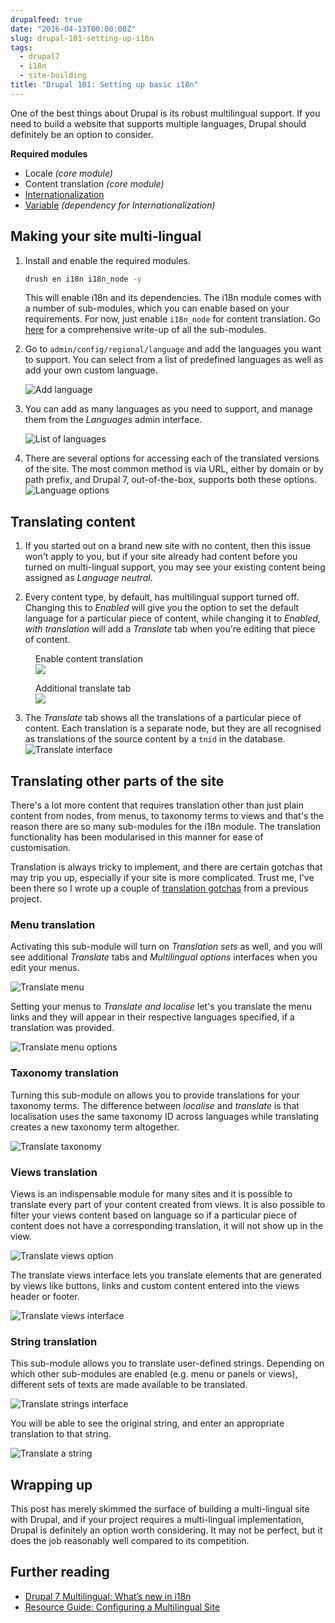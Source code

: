 ```yaml
---
drupalfeed: true
date: "2016-04-13T00:00:00Z"
slug: drupal-101-setting-up-i18n
tags:
  - drupal7
  - i18n
  - site-building
title: "Drupal 101: Setting up basic i18n"
---
```


One of the best things about Drupal is its robust multilingual support. If you need to build a website that supports multiple languages, Drupal should definitely be an option to consider.

<p class="no-margin">
  <strong>Required modules</strong>
</p>

<ul>
    <li class="no-margin">Locale <em>(core module)</em></li>
    <li class="no-margin">Content translation <em>(core module)</em></li>
    <li class="no-margin"><a href="https://www.drupal.org/project/i18n">Internationalization</a></li>
    <li><a href="https://www.drupal.org/project/variable">Variable</a><em> (dependency for Internationalization)</em></li>
</ul>

## Making your site multi-lingual

1. Install and enable the required modules.

   ```bash
   drush en i18n i18n_node -y
   ```

   This will enable i18n and its dependencies. The i18n module comes with a number of sub-modules, which you can enable based on your requirements. For now, just enable `i18n_node` for content translation. Go [here](http://evolvingweb.ca/story/drupal-7-multilingual-whats-new-i18n) for a comprehensive write-up of all the sub-modules.

2. Go to `admin/config/regional/language` and add the languages you want to support. You can select from a list of predefined languages as well as add your own custom language.

   <img
     src="/images/posts/drupal-i18n/add-lang-640.jpg"
     srcset="/images/posts/drupal-i18n/add-lang-480.jpg 480w, /images/posts/drupal-i18n/add-lang-640.jpg 640w, /images/posts/drupal-i18n/add-lang-960.jpg 960w, /images/posts/drupal-i18n/add-lang-1280.jpg 1280w"
     sizes="(max-width: 400px) 100vw, (max-width: 960px) 75vw, 640px"
     alt="Add language"
   />

3. You can add as many languages as you need to support, and manage them from the _Languages_ admin interface.

   <img
     src="/images/posts/drupal-i18n/lang-list-640.jpg"
     srcset="/images/posts/drupal-i18n/lang-list-480.jpg 480w, /images/posts/drupal-i18n/lang-list-640.jpg 640w, /images/posts/drupal-i18n/lang-list-960.jpg 960w, /images/posts/drupal-i18n/lang-list-1280.jpg 1280w"
     sizes="(max-width: 400px) 100vw, (max-width: 960px) 75vw, 640px"
     alt="List of languages"
   />

4. There are several options for accessing each of the translated versions of the site. The most common method is via URL, either by domain or by path prefix, and Drupal 7, out-of-the-box, supports both these options.
   <img
     src="/images/posts/drupal-i18n/lang-select-640.jpg"
     srcset="/images/posts/drupal-i18n/lang-select-480.jpg 480w, /images/posts/drupal-i18n/lang-select-640.jpg 640w, /images/posts/drupal-i18n/lang-select-960.jpg 960w, /images/posts/drupal-i18n/lang-select-1280.jpg 1280w"
     sizes="(max-width: 400px) 100vw, (max-width: 960px) 75vw, 640px"
     alt="Language options"
   />

## Translating content

1. If you started out on a brand new site with no content, then this issue won't apply to you, but if your site already had content before you turned on multi-lingual support, you may see your existing content being assigned as _Language neutral_.

2. Every content type, by default, has multilingual support turned off. Changing this to _Enabled_ will give you the option to set the default language for a particular piece of content, while changing it to _Enabled, with translation_ will add a _Translate_ tab when you're editing that piece of content.

<div class="figure-wrapper">
  <figure class="multiple">
    <figcaption>Enable content translation</figcaption>
    <img
      src="/images/posts/drupal-i18n/enable-content.jpg"
      srcset="/images/posts/drupal-i18n/enable-content@2x.jpg 2x"
    />
  </figure>
  <figure class="multiple">
    <figcaption>Additional translate tab</figcaption>
    <img
      src="/images/posts/drupal-i18n/trns-content.jpg"
      srcset="/images/posts/drupal-i18n/trns-content@2x.jpg 2x"
    />
  </figure>
</div>

3. The _Translate_ tab shows all the translations of a particular piece of content. Each translation is a separate node, but they are all recognised as translations of the source content by a `tnid` in the database.
   <img
     src="/images/posts/drupal-i18n/translate-640.jpg"
     srcset="/images/posts/drupal-i18n/translate-480.jpg 480w, /images/posts/drupal-i18n/translate-640.jpg 640w, /images/posts/drupal-i18n/translate-960.jpg 960w, /images/posts/drupal-i18n/translate-1280.jpg 1280w"
     sizes="(max-width: 400px) 100vw, (max-width: 960px) 75vw, 640px"
     alt="Translate interface"
   />

## Translating other parts of the site

There's a lot more content that requires translation other than just plain content from nodes, from menus, to taxonomy terms to views and that's the reason there are so many sub-modules for the i18n module. The translation functionality has been modularised in this manner for ease of customisation.

Translation is always tricky to implement, and there are certain gotchas that may trip you up, especially if your site is more complicated. Trust me, I've been there so I wrote up a couple of [translation gotchas](/blog/the-one-in-many-languages/#translation-gotchas) from a previous project.

### Menu translation

Activating this sub-module will turn on _Translation sets_ as well, and you will see additional _Translate_ tabs and _Multilingual options_ interfaces when you edit your menus.

<img
  src="/images/posts/drupal-i18n/translate-menu-640.jpg"
  srcset="/images/posts/drupal-i18n/translate-menu-480.jpg 480w, /images/posts/drupal-i18n/translate-menu-640.jpg 640w, /images/posts/drupal-i18n/translate-menu-960.jpg 960w, /images/posts/drupal-i18n/translate-menu-1280.jpg 1280w"
  sizes="(max-width: 400px) 100vw, (max-width: 960px) 75vw, 640px"
  alt="Translate menu"
/>

Setting your menus to _Translate and localise_ let's you translate the menu links and they will appear in their respective languages specified, if a translation was provided.

<img
  src="/images/posts/drupal-i18n/translate-menu2-640.jpg"
  srcset="/images/posts/drupal-i18n/translate-menu2-480.jpg 480w, /images/posts/drupal-i18n/translate-menu2-640.jpg 640w, /images/posts/drupal-i18n/translate-menu2-960.jpg 960w, /images/posts/drupal-i18n/translate-menu2-1280.jpg 1280w"
  sizes="(max-width: 400px) 100vw, (max-width: 960px) 75vw, 640px"
  alt="Translate menu options"
/>

### Taxonomy translation

Turning this sub-module on allows you to provide translations for your taxonomy terms. The difference between _localise_ and _translate_ is that localisation uses the same taxonomy ID across languages while translating creates a new taxonomy term altogether.

<img
  src="/images/posts/drupal-i18n/taxonomy-640.jpg"
  srcset="/images/posts/drupal-i18n/taxonomy-480.jpg 480w, /images/posts/drupal-i18n/taxonomy-640.jpg 640w, /images/posts/drupal-i18n/taxonomy-960.jpg 960w, /images/posts/drupal-i18n/taxonomy-1280.jpg 1280w"
  sizes="(max-width: 400px) 100vw, (max-width: 960px) 75vw, 640px"
  alt="Translate taxonomy"
/>

### Views translation

Views is an indispensable module for many sites and it is possible to translate every part of your content created from views. It is also possible to filter your views content based on language so if a particular piece of content does not have a corresponding translation, it will not show up in the view.

<img
  src="/images/posts/drupal-i18n/translate-view-640.jpg"
  srcset="/images/posts/drupal-i18n/translate-view-480.jpg 480w, /images/posts/drupal-i18n/translate-view-640.jpg 640w, /images/posts/drupal-i18n/translate-view-960.jpg 960w, /images/posts/drupal-i18n/translate-view-1280.jpg 1280w"
  sizes="(max-width: 400px) 100vw, (max-width: 960px) 75vw, 640px"
  alt="Translate views option"
/>

The translate views interface lets you translate elements that are generated by views like buttons, links and custom content entered into the views header or footer.

<img
  src="/images/posts/drupal-i18n/translate-view2-640.jpg"
  srcset="/images/posts/drupal-i18n/translate-view2-480.jpg 480w, /images/posts/drupal-i18n/translate-view2-640.jpg 640w, /images/posts/drupal-i18n/translate-view2-960.jpg 960w, /images/posts/drupal-i18n/translate-view2-1280.jpg 1280w"
  sizes="(max-width: 400px) 100vw, (max-width: 960px) 75vw, 640px"
  alt="Translate views interface"
/>

### String translation

This sub-module allows you to translate user-defined strings. Depending on which other sub-modules are enabled (e.g. menu or panels or views), different sets of texts are made available to be translated.

<img
  src="/images/posts/drupal-i18n/translate-string-640.jpg"
  srcset="/images/posts/drupal-i18n/translate-string-480.jpg 480w, /images/posts/drupal-i18n/translate-string-640.jpg 640w, /images/posts/drupal-i18n/translate-string-960.jpg 960w, /images/posts/drupal-i18n/translate-string-1280.jpg 1280w"
  sizes="(max-width: 400px) 100vw, (max-width: 960px) 75vw, 640px"
  alt="Translate strings interface"
/>

You will be able to see the original string, and enter an appropriate translation to that string.

<img
  src="/images/posts/drupal-i18n/translate-string2-640.jpg"
  srcset="/images/posts/drupal-i18n/translate-string2-480.jpg 480w, /images/posts/drupal-i18n/translate-string2-640.jpg 640w, /images/posts/drupal-i18n/translate-string2-960.jpg 960w, /images/posts/drupal-i18n/translate-string2-1280.jpg 1280w"
  sizes="(max-width: 400px) 100vw, (max-width: 960px) 75vw, 640px"
  alt="Translate a string"
/>

## Wrapping up

This post has merely skimmed the surface of building a multi-lingual site with Drupal, and if your project requires a multi-lingual implementation, Drupal is definitely an option worth considering. It may not be perfect, but it does the job reasonably well compared to its competition.

## Further reading

<ul>
  <li class="no-margin"><a href="http://evolvingweb.ca/story/drupal-7-multilingual-whats-new-i18n">Drupal 7 Multilingual: What’s new in i18n</a></li>
  <li><a href="https://www.drupal.org/resource-guides/configuring-multilingual-site">Resource Guide: Configuring a Multilingual Site</a></li>
</ul>
